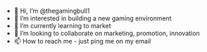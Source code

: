 - 👋 Hi, I’m @thegamingbull1
- 👀 I’m interested in building a new gaming environment
- 🌱 I’m currently learning to market
- 💞️ I’m looking to collaborate on marketing, promotion, innovation
- 📫 How to reach me - just ping me on my email

<!---
thegamingbull1/thegamingbull1 is a ✨ special ✨ repository because its `README.md` (this file) appears on your GitHub profile.
You can click the Preview link to take a look at your changes.
--->
